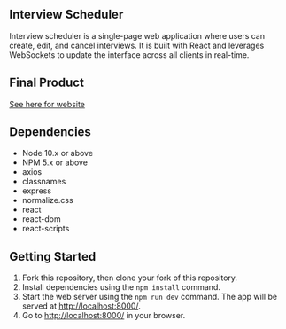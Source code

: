 ## Interview Scheduler

Interview scheduler is a single-page web application where users can create, edit, and cancel interviews. It is built with React and leverages WebSockets to update the interface across all clients in real-time.

## Final Product

[See here for website](https://project-scheduler-react.herokuapp.com/)

## Dependencies

- Node 10.x or above
- NPM 5.x or above
- axios
- classnames
- express
- normalize.css
- react
- react-dom
- react-scripts

## Getting Started

1. Fork this repository, then clone your fork of this repository.
2. Install dependencies using the `npm install` command.
3. Start the web server using the `npm run dev` command. The app will be served at <http://localhost:8000/>.
4. Go to <http://localhost:8000/> in your browser.
